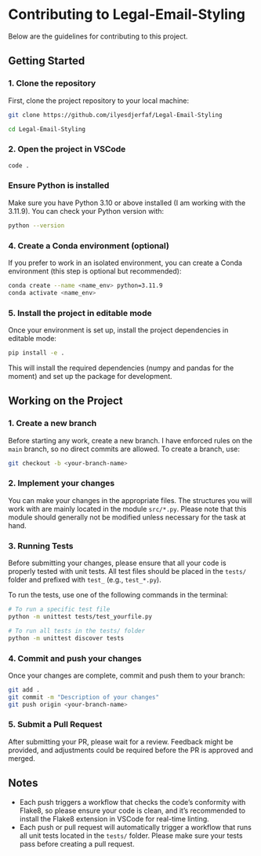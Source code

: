 # Contributing to Legal-Email-Styling

Below are the guidelines for contributing to this project.

## Getting Started

### 1. Clone the repository

First, clone the project repository to your local machine:

```bash
git clone https://github.com/ilyesdjerfaf/Legal-Email-Styling

cd Legal-Email-Styling
```

### 2. Open the project in VSCode

```bash
code .
```

### Ensure Python is installed

Make sure you have Python 3.10 or above installed (I am working with the 3.11.9). You can check your Python version with:

```bash
python --version
```

### 4. Create a Conda environment (optional)

If you prefer to work in an isolated environment, you can create a Conda environment (this step is optional but recommended):

```bash
conda create --name <name_env> python=3.11.9
conda activate <name_env>
```

### 5. Install the project in editable mode

Once your environment is set up, install the project dependencies in editable mode:

```bash
pip install -e .
```

This will install the required dependencies (numpy and pandas for the moment) and set up the package for development.

## Working on the Project

### 1. Create a new branch

Before starting any work, create a new branch. I have enforced rules on the `main` branch, so no direct commits are allowed. To create a branch, use:

```bash
git checkout -b <your-branch-name>
```

### 2. Implement your changes

You can make your changes in the appropriate files. The structures you will work with are mainly located in the module `src/*.py`. Please note that this module should generally not be modified unless necessary for the task at hand.

### 3. Running Tests

Before submitting your changes, please ensure that all your code is properly tested with unit tests. All test files should be placed in the `tests/` folder and prefixed with `test_` (e.g., `test_*.py`).

To run the tests, use one of the following commands in the terminal:

```bash
# To run a specific test file
python -m unittest tests/test_yourfile.py

# To run all tests in the tests/ folder
python -m unittest discover tests
```

### 4. Commit and push your changes

Once your changes are complete, commit and push them to your branch:

```bash
git add .
git commit -m "Description of your changes"
git push origin <your-branch-name>
```

### 5. Submit a Pull Request

After submitting your PR, please wait for a review. Feedback might be provided, and adjustments could be required before the PR is approved and merged.

## Notes

- Each push triggers a workflow that checks the code’s conformity with Flake8, so please ensure your code is clean, and it’s recommended to install the Flake8 extension in VSCode for real-time linting.
- Each push or pull request will automatically trigger a workflow that runs all unit tests located in the `tests/` folder. Please make sure your tests pass before creating a pull request.
